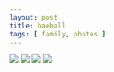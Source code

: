 ```yaml
---
layout: post
title: baeball 
tags: [ family, photos ]
---
```

<div class="fotorama" data-allowfullscreen="true">
<!--https://photos.app.goo.gl/s483XcoyABUFCs779-->
	    <img src="https://images.northbriton.net/cdn-cgi/image/width=800/https://images.northbriton.net/AP1GczP_eokKlt7qRD0vsWiFc1Z7HndE8ZTgGiu3evl6Lwolr1GL55LZG_tR8FCQb2ech6M9258AsVbmu5IoJrD5bbhZ0kEQnKoNV42SE_Pl8-b2k6lcgOis" data-full="https://images.northbriton.net/AP1GczP_eokKlt7qRD0vsWiFc1Z7HndE8ZTgGiu3evl6Lwolr1GL55LZG_tR8FCQb2ech6M9258AsVbmu5IoJrD5bbhZ0kEQnKoNV42SE_Pl8-b2k6lcgOis">
    <img src="https://images.northbriton.net/cdn-cgi/image/width=800/https://images.northbriton.net/AP1GczO1PQQzNZJXTUAVIwXr8NVRFXSA3QCgFbuWp3FluCGzwhWBk970cWgMswuza4cKLDSSgxib3fdGUNd87FEyoJUkV134IvuBQzNDDsfxiVDfz5jxLhhP" data-full="https://images.northbriton.net/AP1GczO1PQQzNZJXTUAVIwXr8NVRFXSA3QCgFbuWp3FluCGzwhWBk970cWgMswuza4cKLDSSgxib3fdGUNd87FEyoJUkV134IvuBQzNDDsfxiVDfz5jxLhhP">
    <img src="https://images.northbriton.net/cdn-cgi/image/width=800/https://images.northbriton.net/AP1GczO1PQQzNZJXTUAVIwXr8NVRFXSA3QCgFbuWp3FluCGzwhWBk970cWgMswuza4cKLDSSgxib3fdGUNd87FEyoJUkV134IvuBQzNDDsfxiVDfz5jxLhhP" data-full="https://images.northbriton.net/AP1GczO1PQQzNZJXTUAVIwXr8NVRFXSA3QCgFbuWp3FluCGzwhWBk970cWgMswuza4cKLDSSgxib3fdGUNd87FEyoJUkV134IvuBQzNDDsfxiVDfz5jxLhhP">
    <img src="https://images.northbriton.net/cdn-cgi/image/width=800/https://images.northbriton.net/AP1GczP_eokKlt7qRD0vsWiFc1Z7HndE8ZTgGiu3evl6Lwolr1GL55LZG_tR8FCQb2ech6M9258AsVbmu5IoJrD5bbhZ0kEQnKoNV42SE_Pl8-b2k6lcgOis" data-full="https://images.northbriton.net/AP1GczP_eokKlt7qRD0vsWiFc1Z7HndE8ZTgGiu3evl6Lwolr1GL55LZG_tR8FCQb2ech6M9258AsVbmu5IoJrD5bbhZ0kEQnKoNV42SE_Pl8-b2k6lcgOis">
</div>
